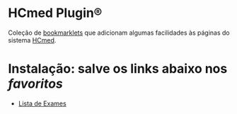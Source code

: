# HCmed Plugin®
Coleção de [bookmarklets](https://pt.wikipedia.org/wiki/Bookmarklet) que adicionam algumas facilidades às páginas do sistema [HCmed](http://hcmed.phcnet.usp.br/).

# Instalação: salve os links abaixo nos *favoritos*
* [Lista de Exames](javascript:(function()%7B%22use%20strict%22%3Bfunction%20callback()%7Bfunction%20t()%7Bfunction%20t()%7Bvar%20t%3D%24(%22%23ResultadosExames%22)%2Ce%3Dt.find(%22%3E%20tbody%20%3E%20tr%3Alast-child%22)%3B1%3D%3D%3De.children().length%26%26e.remove()%3Bvar%20a%3D%24(%22%3Cthead%3E%22).prependTo(t)%3Ba.append(t.find(%22%3E%20tbody%20%3E%20tr%3Afirst-child%22))%3Bvar%20n%3Da.find(%22th%22)%3Bn.text(function()%7Breturn%20%24(this).text().replace(%22%3A%22%2C%22%22)%7D)%2Cn.first().attr(%22data-dynatable-no-sort%22%2C!0).next().attr(%22data-dynatable-sorts%22%2C%22date%22).next().attr(%22data-dynatable-no-sort%22%2C!0)%2Cn.last().attr(%22data-dynatable-no-sort%22%2C!0)%3Bvar%20d%3Dnew%20Set%3Bt.find(%22tbody%20td%3Anth-of-type(4)%22).each(function()%7Bd.add(%24(this).text().trim())%7D)%3Bvar%20r%3D%24('%3Cselect%20id%3D%22select-nome%22%20name%3D%22nome%22%3E').append(%22%3Coption%3E%22)%3Bd.forEach(function(t)%7Br.append(%24(%22%3Coption%3E%22%2Bt%2B%22%3C%2Foption%3E%22))%7D)%3Bvar%20s%3D%24(%22%3Cspan%3E%26nbsp%3BTipo%20de%20exame%3A%26nbsp%3B%3C%2Fspan%3E%22)%3Bs.append(r).insertBefore(%24(%22%23frmResultadosExames%22))%3Bt.dynatable(%7Bfeatures%3A%7Bpaginate%3A!1%7D%2Cinputs%3A%7Bqueries%3A%24(%22%23select-nome%22)%2CsearchText%3A%22Filtrar%3A%20%22%7D%2Creaders%3A%7BdataDeCadastro%3Afunction(t%2Ce)%7Bvar%20a%3D%24(t)%3Breturn%20e.date%3Dmoment(a.text()%2C%22DD-MM-YYYY%20HH-mm-ss%22).toISOString()%2Ca.html()%7D%7D%7D)%3B%24(%22%23dynatable-search-ResultadosExames%22).after(s)%7Dvar%20e%3Ddocument.createElement(%22script%22)%3Be.addEventListener%3Fe.addEventListener(%22load%22%2Ct%2C!1)%3Ae.readyState%26%26(e.onreadystatechange%3Dt)%2Ce.src%3D%22https%3A%2F%2Fcdnjs.cloudflare.com%2Fajax%2Flibs%2FDynatable%2F0.3.1%2Fjquery.dynatable.min.js%22%2Cdocument.body.appendChild(e)%7Dvar%20e%3Ddocument.createElement(%22script%22)%3Be.addEventListener%3Fe.addEventListener(%22load%22%2Ct%2C!1)%3Ae.readyState%26%26(e.onreadystatechange%3Dt)%2Ce.src%3D%22https%3A%2F%2Fcdnjs.cloudflare.com%2Fajax%2Flibs%2Fjquery%2F3.3.1%2Fjquery.slim.min.js%22%2Cdocument.body.appendChild(e)%7Dvar%20s%3Ddocument.createElement(%22script%22)%3Bs.addEventListener%3Fs.addEventListener(%22load%22%2Ccallback%2C!1)%3As.readyState%26%26(s.onreadystatechange%3Dcallback)%2Cs.src%3D%22https%3A%2F%2Fcdnjs.cloudflare.com%2Fajax%2Flibs%2Fmoment.js%2F2.24.0%2Flocale%2Fpt-br.js%22%2Cdocument.body.appendChild(s)%3B%7D)())
